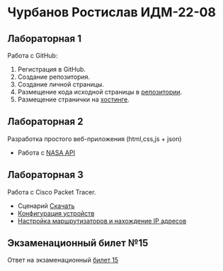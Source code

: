 # Чурбанов Ростислав ИДМ-22-08
## Лабораторная 1
Работа с GitHub:
1. Регистрация в GitHub.
2. Создание репозитория.
3. Создание личной страницы.
4. Размещение кода исходной страницы в [репозитории](https://github.com/Nefain/inettechnology). 
5. Размещение странички на [хостинге](https://nefain.github.io/inettechnology/).

## Лабораторная 2
Разработка простого веб-приложения (html,css,js + json)
+ Работа с [NASA API](https://nefain.github.io/inettechnology/API/index.html)

## Лабораторная 3
Работа с Cisco Packet Tracer.
* Сценарий [Скачать](https://github.com/Nefain/inettechnology/blob/main/Cisco/Проект.pka)
* [Конфигурация устройств](https://github.com/Nefain/inettechnology/blob/main/Cisco/Конфигурация%20устройств.pdf)
* [Настройка маршрутизаторов и нахождение IP адресов](https://github.com/Nefain/inettechnology/blob/main/Cisco/Настройка%20маршрутизаторов%20и%20нахождение%20IP%20адресов.txt)

## Экзаменационный билет №15
Ответ на экзаменационный [билет 15](https://github.com/stankin/inet-2022/wiki/exam15)